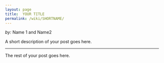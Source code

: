 ```yaml
---
layout: page
title:  YOUR TITLE
permalink: /wiki/SHORTNAME/
---
```


*by:* Name 1 and Name2


A short description of your post goes here.

---

The rest of your post goes here.
